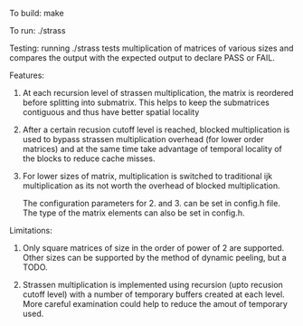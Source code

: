 To build:
make

To run:
./strass

Testing:
running ./strass tests multiplication of matrices of various sizes
and compares the output with the expected output to declare PASS or FAIL.

Features:
1. At each recursion level of strassen multiplication, the matrix is reordered
   before splitting into submatrix. This helps to keep the submatrices contiguous
   and thus have better spatial locality

2. After a certain recusion cutoff level is reached, blocked multiplication is
   used to bypass strassen multiplication overhead (for lower order matrices)
   and at the same time take advantage of temporal locality of the blocks to
   reduce cache misses.

3. For lower sizes of matrix, multiplication is switched to traditional
   ijk multiplication as its not worth the overhead of blocked multiplication.

   The configuration parameters for 2. and 3. can be set in config.h file. The type of
   the matrix elements can also be set in config.h.
   
Limitations:
1. Only square matrices of size in the order of power of 2 are supported.
   Other sizes can be supported by the method of dynamic peeling, but a TODO.

2. Strassen multiplication is implemented using recursion (upto recusion cutoff
    level) with a number of temporary buffers created at each level. More careful
    examination could help to reduce the amout of temporary used.
